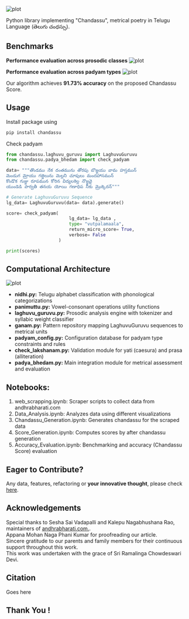 ![plot](https://drive.google.com/uc?id=1izDz9LpCTmCMPUwNM7WMy4hTDNXgzrHF)

Python library implementing "Chandassu", metrical poetry in Telugu Language (తెలుగు చంధస్సు).

## Benchmarks
**Performance evaluation across prosodic classes**
![plot](https://drive.google.com/uc?id=1ezFq499XMOb2VRgy_J5XIwbtqkndL3OG)
 
**Performance evaluation across padyam types**
![plot](https://drive.google.com/uc?id=1iwld2P1fQRijTmbYZHRbH7NkVX2GLKP0)

Our algorithm achieves **91.73% accuracy** on the proposed Chandassu Score.

## Usage
Install package using
```py
pip install chandassu
```

Check padyam
```py
from chandassu.laghuvu_guruvu import LaghuvuGuruvu
from chandassu.padya_bhedam import check_padyam

data= """తొండము నేక దంతమును తోరపు బొజ్జయు వామ హస్తమున్
మెండుగ మ్రోయు గజ్జెలును మెల్లని చూపులు మందహాసమున్
కొండొక గుజ్జు రూపమున కోరిన విద్యలకెల్ల నొజ్జవై
యుండెడి పార్వతీ తనయ యోయి గణాధిప నీకు మ్రొక్కెదన్"""

# Generate LaghuvuGuruvu Sequence
lg_data= LaghuvuGuruvu(data= data).generate()

score= check_padyam( 
                        lg_data= lg_data ,
                        type= "vutpalamaala",
                        return_micro_score= True, 
                        verbose= False
                    )

print(scores)
```

## Computational Architecture
![plot](https://drive.google.com/uc?id=1uC_zetHMhVozM6PNgW5J0Hd1V5_v_xRC)

- **nidhi.py:** Telugu alphabet classification with phonological categorizations </br>
- **panimuttu.py:** Vowel-consonant operations utility functions </br>
- **laghuvu_guruvu.py:** Prosodic analysis engine with tokenizer and syllabic weight classifier </br>
- **ganam.py:** Pattern repository mapping LaghuvuGuruvu sequences to metrical units </br>
- **padyam_config.py:** Configuration database for padyam type constraints and rules </br>
- **check_lakshanam.py:** Validation module for yati (caesura) and prasa (alliteration) </br>
- **padya_bhedam.py:** Main integration module for metrical assessment and evaluation </br>

## Notebooks:
1. web_scrapping.ipynb: Scraper scripts to collect data from andhrabharati.com
2. Data_Analysis.ipynb: Analyzes data using different visualizations
3. Chandassu_Generation.ipynb: Generates chandassu for the scraped data
4. Score_Generation.ipynb: Computes scores by after chandassu generation
5. Accuracy_Evaluation.ipynb: Benchmarking and accuracy (Chandassu Score) evaluation

## Eager to Contribute?
Any data, features, refactoring or **your innovative thought**, please check <a href= "https://github.com/BodduSriPavan-111/chandassu/blob/main/CONTRIBUTING.md">here</a>.


## Acknowledgements
Special thanks to Sesha Sai Vadapalli and Kalepu Nagabhushana Rao, maintainers of [andhrabharati.com.](https://andhrabharati.com/). </br>
Appana Mohan Naga Phani Kumar for proofreading our article. </br>
Sincere gratitude to our parents and family members for their continuous support throughout this work. </br>
This work was undertaken with the grace of Sri Ramalinga Chowdeswari Devi.

## Citation
Goes here

## Thank You !
